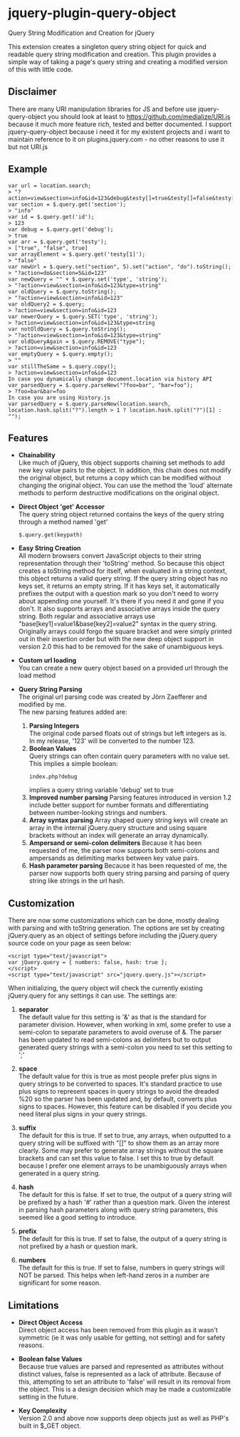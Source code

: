 jquery-plugin-query-object
==========================

Query String Modification and Creation for jQuery

This extension creates a singleton query string object for quick and readable query 
string modification and creation. This plugin provides a simple way of taking a page's 
query string and creating a modified version of this with little code.  

Disclaimer  
-------------------------

There are many URI manipulation libraries for JS and before use jquery-query-object you should look at least to https://github.com/medialize/URI.js because it much more feature rich, tested and better documented. I support  jquery-query-object because i need it for my existent projects and i want to maintain reference to it on plugins.jquery.com - no other reasons to use it but not URI.js

Example
-------------------------

```
var url = location.search;
> "?action=view&section=info&id=123&debug&testy[]=true&testy[]=false&testy[]"
var section = $.query.get('section');
> "info"
var id = $.query.get('id');
> 123
var debug = $.query.get('debug');
> true
var arr = $.query.get('testy');
> ["true", "false", true]
var arrayElement = $.query.get('testy[1]');
> "false"
var newUrl = $.query.set("section", 5).set("action", "do").toString();
> "?action=do&section=5&id=123"
var newQuery = "" + $.query.set('type', 'string');
> "?action=view&section=info&id=123&type=string"
var oldQuery = $.query.toString();
> "?action=view&section=info&id=123"
var oldQuery2 = $.query;
> ?action=view&section=info&id=123
var newerQuery = $.query.SET('type', 'string');
> ?action=view&section=info&id=123&type=string
var notOldQuery = $.query.toString();
> "?action=view&section=info&id=123&type=string"
var oldQueryAgain = $.query.REMOVE("type");
> ?action=view&section=info&id=123
var emptyQuery = $.query.empty();
> ""
var stillTheSame = $.query.copy();
> ?action=view&section=info&id=123
In case you dynamically change document.location via history API
var parsedQuery = $.query.parseNew("?foo=bar", "bar=foo");
> ?foo=bar&bar=foo
In case you are using History.js
var parsedQuery = $.query.parseNew(location.search, location.hash.split("?").length > 1 ? location.hash.split("?")[1] : "");
```

Features
-------------------------

 * **Chainability**  
    Like much of jQuery, this object supports chaining set methods to add new key 
    value pairs to the object. In addition, this chain does not modify the original 
    object, but returns a copy which can be modified without changing the original object. 
    You can use the method the 'loud' alternate methods to perform destructive 
    modifications on the original object.

 * **Direct Object 'get' Accessor**  
   The query string object returned contains the keys of the query string through a method named 'get'
   ```
   $.query.get(keypath)
   ```
 * **Easy String Creation**  
   All modern browsers convert JavaScript objects to their string representation through 
   their 'toString' method. So because this object creates a toString method for itself, 
   when evaluated in a string context, this object returns a valid query string. If the 
   query string object has no keys set, it returns an empty string. If it has keys set, 
   it automatically prefixes the output with a question mark so you don't need to worry 
   about appending one yourself. It's there if you need it and gone if you don't. 
   It also supports arrays and associative arrays inside the query string. Both regular 
   and associative arrays use "base[key1]=value1&base[key2]=value2" syntax in the query string.
   Originally arrays could forgo the square bracket and were simply printed out in their insertion 
   order but with the new deep object support in version 2.0 this had to be removed for the sake of 
   unambiguous keys.

 * **Custom url loading**  
   You can create a new query object based on a provided url through the load method

 * **Query String Parsing**  
   The original url parsing code was created by Jörn Zaefferer and modified by me.   
   The new parsing features added are:  
   1. **Parsing Integers**  
      The original code parsed floats out of strings but left integers as is. 
      In my release, '123' will be converted to the number 123.  
   2. **Boolean Values**  
      Query strings can often contain query parameters with no value set. This implies a simple boolean:  
      ```
      index.php?debug
      ```  
      implies a query string variable 'debug' set to true
   3. **Improved number parsing**
      Parsing features introduced in version 1.2 include better support for number formats and differentiating between number-looking strings and numbers.
   4. **Array syntax parsing**
      Array shaped query string keys will create an array in the internal jQuery.query structure and using square brackets without an index will generate an array dynamically.
   5. **Ampersand or semi-colon delimiters**
      Because it has been requested of me, the parser now supports both semi-colons and ampersands as delimiting marks between key value pairs.
   6. **Hash parameter parsing**
      Because it has been requested of me, the parser now supports both query string parsing and parsing of query string like strings in the url hash.

 
Customization
-------------------------

There are now some customizations which can be done, mostly dealing with parsing and with toString generation. The options are set by creating jQuery.query as an object of settings before including the jQuery.query source code on your page as seen below:

```
<script type="text/javascript">
var jQuery.query = { numbers: false, hash: true };
</script>
<script type="text/javascript" src="jquery.query.js"></script>
```

When initializing, the query object will check the currently existing jQuery.query for any settings it can use. The settings are:

   1. **separator**  
      The default value for this setting is '&' as that is the standard for parameter division. However, when working in xml, some prefer to use a semi-colon to separate parameters to avoid overuse of &amp;. The parser has been updated to read semi-colons as delimiters but to output generated query strings with a semi-colon you need to set this setting to ';'

   2. **space**  
      The default value for this is true as most people prefer plus signs in query strings to be converted to spaces. It's standard practice to use plus signs to represent spaces in query strings to avoid the dreaded %20 so the parser has been updated and, by default, converts plus signs to spaces. However, this feature can be disabled if you decide you need literal plus signs in your query strings.

   3. **suffix**  
      The default for this is true. If set to true, any arrays, when outputted to a query string will be suffixed with "[]" to show them as an array more clearly. Some may prefer to generate array strings without the square brackets and can set this value to false. I set this to true by default because I prefer one element arrays to be unambiguously arrays when generated in a query string.

   4. **hash**  
      The default for this is false. If set to true, the output of a query string will be prefixed by a hash '#' rather than a question mark. Given the interest in parsing hash parameters along with query string parameters, this seemed like a good setting to introduce.

   5. **prefix**  
      The default for this is true. If set to false, the output of a query string is not prefixed by a hash or question mark.

   6. **numbers**  
      The default for this is true. If set to false, numbers in query strings will NOT be parsed. This helps when left-hand zeros in a number are significant for some reason.

Limitations
-------------------------

* **Direct Object Access**  
    Direct object access has been removed from this plugin as it wasn't symmetric (ie it was only usable for getting, not setting) and for safety reasons.

* **Boolean false Values**  
    Because true values are parsed and represented as attributes without distinct values, false is represented as a lack of attribute. Because of this, attempting to set an attribute to 'false' will result in its removal from the object. This is a design decision which may be made a customizable setting in the future.

* **Key Complexity**  
    Version 2.0 and above now supports deep objects just as well as PHP's built in $_GET object.
